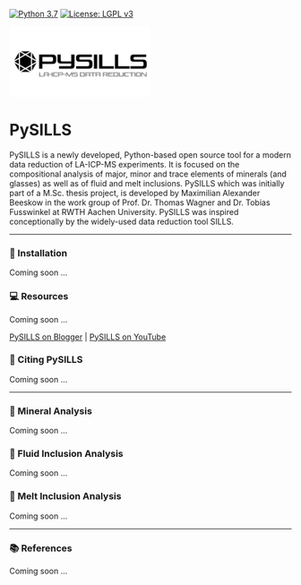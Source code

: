 [![Python 3.7](https://img.shields.io/badge/python-3.7-blue.svg)](https://www.python.org/downloads/release/python-370/) [![License: LGPL v3](https://img.shields.io/badge/License-LGPL%20v3-blue.svg)](https://www.gnu.org/licenses/lgpl-3.0)

<a href="https://github.com/MABeeskow/PySILLS">
  <img src="https://raw.githubusercontent.com/MABeeskow/PySILLS/master/documentation/images/PySILLS_Logo_GitHub.png" width="50%">
</a>

# PySILLS

PySILLS is a newly developed, Python-based open source tool for a modern data 
reduction of LA-ICP-MS experiments. It is focused on the compositional analysis 
of major, minor and trace elements of minerals (and glasses) as well as of fluid
and melt inclusions.
PySILLS which was initially part of a M.Sc. thesis project, is developed by 
Maximilian Alexander Beeskow in the work group of Prof. Dr. Thomas Wagner and
Dr. Tobias Fusswinkel at RWTH Aachen University.
PySILLS was inspired conceptionally by the widely-used data reduction tool SILLS.

---

### 🚀 Installation

Coming soon ...

### 💻 Resources

Coming soon ...

[PySILLS on Blogger](https://pysills.blogspot.com/) | 
[PySILLS on YouTube](https://www.youtube.com/@PySILLS)

### 💭 Citing PySILLS

Coming soon ...

---

### 💎 Mineral Analysis

Coming soon ...

### 💎 Fluid Inclusion Analysis

Coming soon ...

### 💎 Melt Inclusion Analysis

Coming soon ...

---

### 📚 References

Coming soon ...